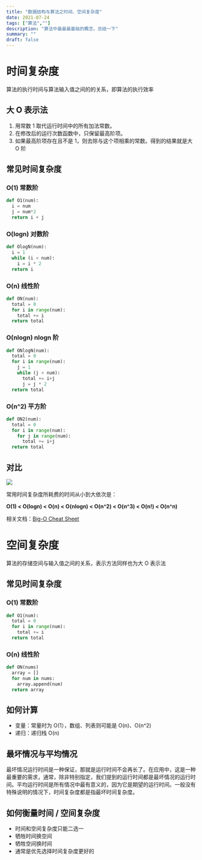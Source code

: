 ```yaml
---
title: "数据结构与算法之时间、空间复杂度"
date: 2021-07-24
tags: ["算法",""]
description: "算法中最最最基础的概念，总结一下"
summary: ""
draft: false
---
```


# 时间复杂度

算法的执行时间与算法输入值之间的的关系，即算法的执行效率

## 大 O 表示法

1. 用常数 1 取代运行时间中的所有加法常数。
2. 在修改后的运行次数函数中，只保留最高阶项。
3. 如果最高阶项存在且不是 1，则去除与这个项相乘的常数。得到的结果就是大 O 阶

## 常见时间复杂度

### O(1) 常数阶

```python
def O1(num):
  i = num
  j = num*2
  return i + j
```

### O(logn) 对数阶

```python
def OlogN(num):
  i = 1
  while (i < num):
    i = i * 2
  return i
```

### O(n) 线性阶

```python
def ON(num):
  total = 0
  for i in range(num):
    total += i
  return total
```

### O(nlogn) nlogn 阶

```python
def ONlogN(num):
  total = 0
  for i in range(num):
    j = 1
    while (j < num):
      total += i+j
      j = j * 2
  return total
```

### O(n^2) 平方阶

```python
def ON2(num):
  total = 0
  for i in range(num):
    for j in range(num):
      total += i+j
  return total
```

## 对比

![](https://img.aladdinding.cn/bigOcomplexity.png)

常用时间复杂度所耗费的时间从小到大依次是：

**O(1) < O(logn) < O(n)  < O(nlogn) < O(n^2) < O(n^3) < O(n!) < O(n^n)**

相关文档：[Big-O Cheat Sheet](https://www.bigocheatsheet.com/)

# 空间复杂度

算法的存储空间与输入值之间的关系，表示方法同样也为大 O 表示法

## 常见时间复杂度

### O(1) 常数阶

```python
def O1(num):
  total = 0
  for i in range(num):
    total += i
  return total
```

### O(n) 线性阶

```python
def ON(nums)
  array = []
  for num in nums:
    array.append(num)
  return array
```

## 如何计算

- 变量：常量时为 O(1），数组、列表则可能是 O(n)、O(n^2)
- 递归：递归栈 O(n)

## 最坏情况与平均情况

最坏情况运行时间是一种保证，那就是运行时间不会再长了。在应用中，这是一种最重要的需求，通常，除非特别指定，我们提到的运行时间都是最坏情况的运行时间。平均运行时间是所有情况中最有意义的，因为它是期望的运行时间。一般没有特殊说明的情况下，时间复杂度都是指最坏时间复杂度。

## 如何衡量时间 / 空间复杂度

- 时间和空间复杂度只能二选一
- 牺牲时间换空间
- 牺牲空间换时间
- 通常是优先选择时间复杂度更好的


